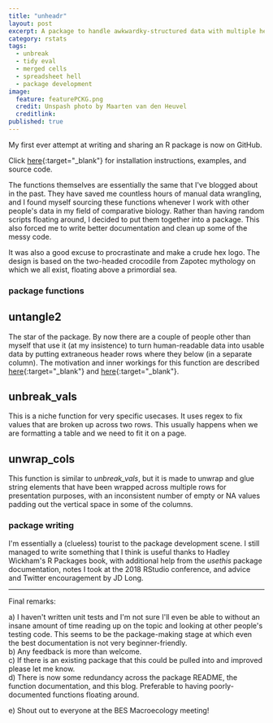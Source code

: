 ```yaml
---
title: "unheadr"
layout: post
excerpt: A package to handle awkwardky-structured data with multiple header rows or values broken across multiple rows.
category: rstats
tags:
  - unbreak
  - tidy eval
  - merged cells
  - spreadsheet hell
  - package development
image:
  feature: featurePCKG.png
  credit: Unspash photo by Maarten van den Heuvel
  creditlink: 
published: true
---
```


My first ever attempt at writing and sharing an R package is now on GitHub.

Click [here](https://github.com/luisDVA/unheadr/){:target="_blank"} for installation instructions, examples, and source code.

The functions themselves are essentially the same that I've blogged about in the past. They have saved me countless hours of manual data wrangling, and I found myself sourcing these functions whenever I work with other people's data in my field of comparative biology. Rather than having random scripts floating around, I decided to put them together into a package. This also forced me to write better documentation and clean up some of the messy code. 

It was also a good excuse to procrastinate and make a crude hex logo. The design is based on the two-headed crocodile from Zapotec mythology on which we all exist, floating above a primordial sea. 

### package functions

## untangle2
The star of the package. By now there are a couple of people other than myself that use it (at my insistence) to turn human-readable data into usable data by putting extraneous header rows where they below (in a separate column). The motivation and inner workings for this function are described [here](https://luisdva.github.io/rstats/tidyeval/){:target="_blank"} and [here](http://rstudio-pubs-static.s3.amazonaws.com/287966_3967f466282b4260a0163d9d9acdad57.html){:target="_blank"}.

## unbreak_vals
This is a niche function for very specific usecases. It uses regex to fix values that are broken up across two rows. This usually happens when we are formatting a table and we need to fit it on a page.

## unwrap_cols
This function is similar to _unbreak\_vals_, but it is made to unwrap and glue string elements that have been wrapped across multiple rows for presentation purposes, with an inconsistent number of empty or NA values padding out the vertical space in some of the columns. 


### package writing
I'm essentially a (clueless) tourist to the package development scene. I still managed to write something that I think is useful thanks to Hadley Wickham's R Packages book, with additional help from the _usethis_ package documentation, notes I took at the 2018 RStudio conference, and advice and Twitter encouragement by JD Long. 

___
Final remarks:

a) I haven't written unit tests and I'm not sure I'll even be able to without an insane amount of time reading up on the topic and looking at other people's testing code. This seems to be the package-making stage at which even the best documentation is not very beginner-friendly.  
b) Any feedback is more than welcome.  
c) If there is an existing package that this could be pulled into and improved please let me know.  
d) There is now some redundancy across the package README, the function documentation, and this blog. Preferable to having poorly-documented functions floating around.  

e) Shout out to everyone at the BES Macroecology meeting!



